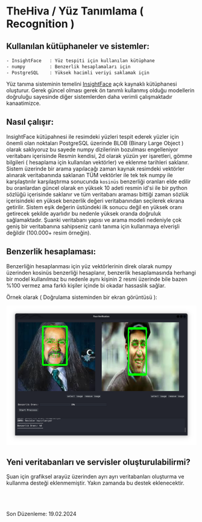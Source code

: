# TheHiva / Yüz Tanımlama ( Recognition )


## Kullanılan kütüphaneler ve sistemler:
    - InsightFace   : Yüz tespiti için kullanılan kütüphane
    - numpy         : Benzerlik hesaplamaları için
    - PostgreSQL    : Yüksek hacimli veriyi saklamak için


Yüz tanıma sisteminin temelini [InsightFace](https://github.com/deepinsight/insightface) açık kaynaklı kütüphanesi oluşturur. Gerek güncel olması gerek ön tanımlı kullanmış olduğu modellerin doğruluğu sayesinde diğer sistemlerden daha verimli çalışmaktadır kanaatimizce.



## Nasıl çalışır:
InsightFace kütüpahnesi ile resimdeki yüzleri tespit ederek yüzler için önemli olan noktaları PostgreSQL üzerinde BLOB (Binary Large Object ) olarak saklıyoruz bu sayede numpy dizilerinin bozulması engelleniyor veritabanı içerisinde Resmin kendisi, 2d olarak yüzün yer işaretleri, gömme bilgileri ( hesaplama için kullanılan vektörler) ve eklenme tarihleri saklanır. Sistem üzerinde bir arama yapılacağı zaman kaynak resimdeki vektörler alınarak veritabanında saklanan TÜM vektörler ile tek tek numpy ile karşılaştırılır karşılaştırma sonucunda `kosinüs` benzerliği oranları elde edilir bu oranlardan güncel olarak en yüksek 10 adeti resmin id'si ile bir python sözlüğü içerisinde saklanır ve tüm veritabanı araması bittiği zaman sözlük içerisindeki en yüksek benzerlik değeri veritabanından seçilerek ekrana getirilir. Sistem eşik değerin üstündeki ilk sonucu değil en yüksek oranı getirecek şekilde ayarlıdır bu nedenle yüksek oranda doğruluk sağlamaktadır. Şuanki veritabanı yapısı ve arama modeli nedeniyle çok geniş bir veritabanına sahipseniz canlı tanıma için kullanmaya elverişli değildir (100.000+ resim örneğin).


## Benzerlik hesaplaması:
Benzerliğin hesaplanması için yüz vektörlerinin direk olarak numpy üzerinden kosinüs benzerliği hesaplanır, benzerlik hesaplamasında herhangi bir model kullanılmaz bu nedenle aynı kişinin 2 resmi üzerinde bile bazen %100 vermez ama farklı kişiler içinde bi okadar hassaslık sağlar. 



Örnek olarak ( Doğrulama sisteminden bir ekran görüntüsü ):


<img src="./../img/FaceVerificationFarkliKisiler.png"/>



## Yeni veritabanları ve servisler oluşturulabilirmi?

Şuan için grafiksel arayüz üzerinden ayrı ayrı veritabanları oluşturma ve kullanma desteği eklenmemiştir. Yakın zamanda bu destek eklenecektir.









<br>
<br>
<br>
Son Düzenleme: 19.02.2024














